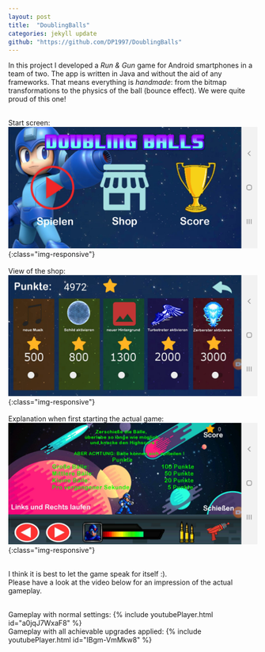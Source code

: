 ```yaml
---
layout: post
title:  "DoublingBalls"
categories: jekyll update
github: "https://github.com/DP1997/DoublingBalls"
---
```


In this project I developed a *Run & Gun* game for Android smartphones in a team of two.
The app is written in Java and without the aid of any frameworks.
That means everything is *handmade*: from the bitmap transformations to the physics of the ball (bounce effect).
We were quite proud of this one!
<br>
<br>

Start screen:
![overview](/assets/images/DoublingBalls-Start.png){:class="img-responsive"}
<br><br>
View of the shop:
![overview](/assets/images/DoublingBalls-Shop.png){:class="img-responsive"}
<br><br>
Explanation when first starting the actual game:
![overview](/assets/images/DoublingBalls-Explanation.png){:class="img-responsive"}<br><br>

I think it is best to let the game speak for itself :).<br>
Please have a look at the video below for an impression of the actual gameplay.<br><br>

Gameplay with normal settings:
{% include youtubePlayer.html id="a0jqJ7WxaF8" %}
<br>
Gameplay with all achievable upgrades applied:
{% include youtubePlayer.html id="IBgm-VmMkw8" %}


